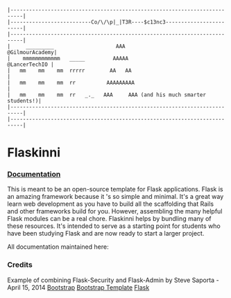     |--------------------------------------------------------------------------|
    |--------------------------Co/\/\p|_|T3R----$c13nc3------------------------|
    |--------------------------------------------------------------------------| 
    |     _________                    AAA                      @GilmourAcademy|
    |    mmmmmmmmmmmm   _____         AAAAA                      @LancerTechIO |
    |   mm    mm    mm  rrrrr        AA   AA                                   |
    |   mm    mm    mm  rr          AAAAAAAAA                                  |
    |   mm    mm    mm  rr   _._   AAA     AAA (and his much smarter students!)|
    |--------------------------------------------------------------------------|
    |--------------------------------------------------------------------------|
# Flaskinni
### [Documentation](https://gilmour.gitbook.io/compsci/web-development)
This is meant to be an open-source template for Flask applications. Flask is an amazing framework because it 's so simple and minimal. It's a great way learn web development as you have to build all the scaffolding that Rails and other frameworks build for you. However, assembling the many helpful Flask modules can be a real chore. Flaskinni helps by bundling many of these resources. It's intended to serve as a starting point for students who have been studying Flask and are now ready to start a larger project.


All documentation maintained here:



### Credits
Example of combining Flask-Security and Flask-Admin by Steve Saporta - April 15, 2014
[Bootstrap](https://getbootstrap.com/docs/4.0/utilities/flex/)
[Bootstrap Template](https://startbootstrap.com/themes/sb-admin-2/)
[Flask](http://flask.pocoo.org/)

